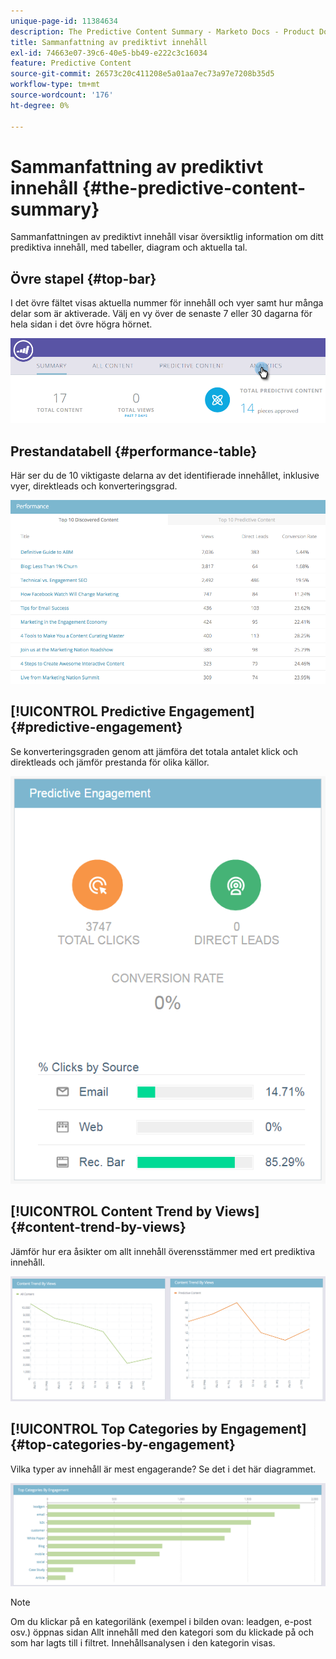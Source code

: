 ```yaml
---
unique-page-id: 11384634
description: The Predictive Content Summary - Marketo Docs - Product Documentation
title: Sammanfattning av prediktivt innehåll
exl-id: 74663e07-39c6-40e5-bb49-e222c3c16034
feature: Predictive Content
source-git-commit: 26573c20c411208e5a01aa7ec73a97e7208b35d5
workflow-type: tm+mt
source-wordcount: '176'
ht-degree: 0%

---
```


# Sammanfattning av prediktivt innehåll {#the-predictive-content-summary}

Sammanfattningen av prediktivt innehåll visar översiktlig information om ditt prediktiva innehåll, med tabeller, diagram och aktuella tal.

## Övre stapel {#top-bar}

I det övre fältet visas aktuella nummer för innehåll och vyer samt hur många delar som är aktiverade. Välj en vy över de senaste 7 eller 30 dagarna för hela sidan i det övre högra hörnet.

![](assets/image2017-10-17-14-3a10-3a22.png)

## Prestandatabell {#performance-table}

Här ser du de 10 viktigaste delarna av det identifierade innehållet, inklusive vyer, direktleads och konverteringsgrad.

![](assets/image2017-10-3-10-3a4-3a40.png)

## [!UICONTROL Predictive Engagement] {#predictive-engagement}

Se konverteringsgraden genom att jämföra det totala antalet klick och direktleads och jämför prestanda för olika källor.

![](assets/predictive-engagement-actual.png)

## [!UICONTROL Content Trend by Views]  {#content-trend-by-views}

Jämför hur era åsikter om allt innehåll överensstämmer med ert prediktiva innehåll.

![](assets/4.png)

## [!UICONTROL Top Categories by Engagement] {#top-categories-by-engagement}

Vilka typer av innehåll är mest engagerande? Se det i det här diagrammet.

![](assets/5.png)

>[!NOTE]
>
>Om du klickar på en kategorilänk (exempel i bilden ovan: leadgen, e-post osv.) öppnas sidan Allt innehåll med den kategori som du klickade på och som har lagts till i filtret. Innehållsanalysen i den kategorin visas.

